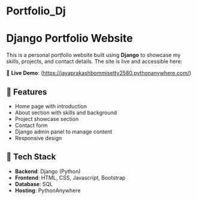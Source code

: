 ﻿# Portfolio_Dj
# Django Portfolio Website

This is a personal portfolio website built using **Django** to showcase my skills, projects, and contact details. The site is live and accessible here:

🔗 **Live Demo**: <a>(https://jayaprakashbommisetty2580.pythonanywhere.com/)</a>
## 📌 Features

- Home page with introduction
- About section with skills and background
- Project showcase section
- Contact form
- Django admin panel to manage content
- Responsive design

## 🧰 Tech Stack

- **Backend**: Django (Python)
- **Frontend**: HTML, CSS, Javascript, Bootstrap
- **Database**: SQL
- **Hosting**: PythonAnywhere



